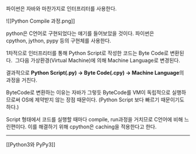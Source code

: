파이썬은 자바와 마찬가지로 인터프리터를 사용한다.

![[Python Compile 과정.png]]

python은 C언어로 구현되었다는 얘기를 들어보았을 것이다.
파이썬은 cpython, jython, pypy 등의 구현체를 사용한다.

1차적으로 인터프리터를 통해 Python Script로 작성한 코드는 Byte Code로 변환된다. 
그다음 가상환경(Virtual Machine)에 의해 Machine Language로 변경된다.

결과적으로
**Python Script(.py) -> Byte Code(.cpy) -> Machine Language**의 과정을 거친다.

ByteCode로 변환하는 이유는 자바가 그렇듯 
ByteCode를 VM이 독립적으로 실행하므로써 OS에 제약받지 않는 장점 때문이다.
(Python Script 보다 빠르기 때문이기도 하다.)

Script 형태에서 코드를 실행할 때마다 compile, run과정을 거치므로 C언어에 비해 느린편이다.
이를 해결하기 위해 cpython은 caching을 적용한다고 한다.

---
[[Python3와 PyPy3]]
